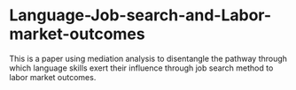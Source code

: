 # Language-Job-search-and-Labor-market-outcomes
This is a paper using mediation analysis to disentangle the pathway through which language skills exert their influence through job search method to labor market outcomes.

